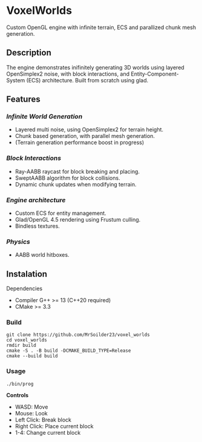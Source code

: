 # **VoxelWorlds**

Custom OpenGL engine with infinite terrain, ECS and parallized chunk mesh generation.

## **Description**

The engine demonstrates inifinitely generating 3D worlds using layered OpenSimplex2 noise, with block interactions, and Entity-Component-System (ECS) architecture. Built from scratch using glad.

## **Features**

### **_Infinite World Generation_**

- Layered multi noise, using OpenSimplex2 for terrain height.
- Chunk based generation, with parallel mesh generation.
- (Terrain generation performance boost in progress)

### **_Block Interactions_**

- Ray-AABB raycast for block breaking and placing.
- SweptAABB algorithm for block collisions.
- Dynamic chunk updates when modifying terrain.

### **_Engine architecture_**

- Custom ECS for entity management.
- Glad/OpenGL 4.5 rendering using Frustum culling.
- Bindless textures.

### **_Physics_**

- AABB world hitboxes.

## **Instalation**

Dependencies

- Compiler G++ >= 13 (C++20 required)
- CMake >= 3.3

### Build

```
git clone https://github.com/MrSoilder23/voxel_worlds
cd voxel_worlds
rmdir build
cmake -S . -B build -DCMAKE_BUILD_TYPE=Release
cmake --build build
```

### Usage

```
./bin/prog
```

**Controls**
- WASD: Move
- Mouse: Look
- Left Click: Break block
- Right Click: Place current block
- 1-4: Change current block